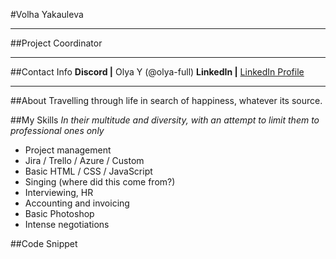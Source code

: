 #Volha Yakauleva
***
##Project Coordinator
***

##Contact Info
**Discord |** Olya Y (@olya-full)
**LinkedIn |** [LinkedIn Profile](https://www.linkedin.com/in/olya-yakovleva-78438a192 "Olya Yakovleva") 

***
##About
Travelling through life in search of happiness, whatever its source.

##My Skills
*In their multitude and diversity, with an attempt to limit them to professional ones only*
* Project management
* Jira / Trello / Azure / Custom
* Basic HTML / CSS / JavaScript
* Singing (where did this come from?)
* Interviewing, HR
* Accounting and invoicing
* Basic Photoshop
* Intense negotiations

##Code Snippet
